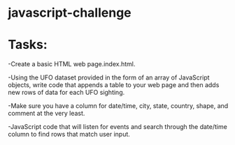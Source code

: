 # javascript-challenge

# Tasks:
-Create a basic HTML web page.index.html.

-Using the UFO dataset provided in the form of an array of JavaScript objects, write code that appends a table to your web page and then adds new rows of data for each UFO sighting.

-Make sure you have a column for date/time, city, state, country, shape, and comment at the very least.

-JavaScript code that will listen for events and search through the date/time column to find rows that match user input.